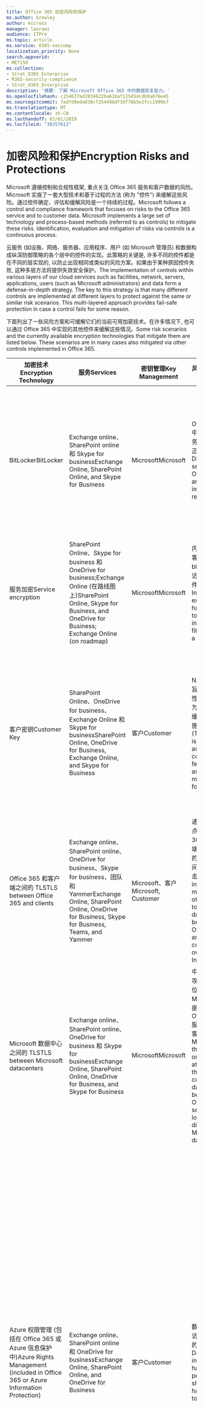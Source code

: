 ```yaml
---
title: Office 365 加密风险和保护
ms.author: krowley
author: kccross
manager: laurawi
audience: ITPro
ms.topic: article
ms.service: O365-seccomp
localization_priority: None
search.appverid:
- MET150
ms.collection:
- Strat_O365_Enterprise
- M365-security-compliance
- Strat_O365_Enterprise
description: '摘要: 了解 Microsoft Office 365 中的数据恢复能力。'
ms.openlocfilehash: c154637ad2834622ba61baf115454cdb9a076e45
ms.sourcegitcommit: 7adfd8eda038cf25449bdf3df78b5e2fcc1999e7
ms.translationtype: MT
ms.contentlocale: zh-CN
ms.lasthandoff: 03/01/2019
ms.locfileid: "30357613"
---
```

# <a name="encryption-risks-and-protections"></a><span data-ttu-id="b962a-103">加密风险和保护</span><span class="sxs-lookup"><span data-stu-id="b962a-103">Encryption Risks and Protections</span></span>

<span data-ttu-id="b962a-p101">Microsoft 遵循控制和合规性框架, 重点关注 Office 365 服务和客户数据的风险。Microsoft 实施了一套大型技术和基于过程的方法 (称为 "控件") 来缓解这些风险。通过控件确定、评估和缓解风险是一个持续的过程。</span><span class="sxs-lookup"><span data-stu-id="b962a-p101">Microsoft follows a control and compliance framework that focuses on risks to the Office 365 service and to customer data. Microsoft implements a large set of technology and process-based methods (referred to as controls) to mitigate these risks. Identification, evaluation and mitigation of risks via controls is a continuous process.</span></span> 

<span data-ttu-id="b962a-p102">云服务 (如设施、网络、服务器、应用程序、用户 (如 Microsoft 管理员) 和数据构成纵深防御策略的各个层中的控件的实现。此策略的关键是, 许多不同的控件都是在不同的层实现的, 以防止出现相同或类似的风险方案。如果由于某种原因控件失败, 这种多层方法将提供失效安全保护。</span><span class="sxs-lookup"><span data-stu-id="b962a-p102">The implementation of controls within various layers of our cloud services such as facilities, network, servers, applications, users (such as Microsoft administrators) and data form a defense-in-depth strategy. The key to this strategy is that many different controls are implemented at different layers to protect against the same or similar risk scenarios. This multi-layered approach provides fail-safe protection in case a control fails for some reason.</span></span>

<span data-ttu-id="b962a-p103">下面列出了一些风险方案和可缓解它们的当前可用加密技术。在许多情况下, 也可以通过 Office 365 中实现的其他控件来缓解这些情况。</span><span class="sxs-lookup"><span data-stu-id="b962a-p103">Some risk scenarios and the currently available encryption technologies that mitigate them are listed below. These scenarios are in many cases also mitigated via other controls implemented in Office 365.</span></span>

| <span data-ttu-id="b962a-112">加密技术</span><span class="sxs-lookup"><span data-stu-id="b962a-112">Encryption Technology</span></span> | <span data-ttu-id="b962a-113">服务</span><span class="sxs-lookup"><span data-stu-id="b962a-113">Services</span></span> | <span data-ttu-id="b962a-114">密钥管理</span><span class="sxs-lookup"><span data-stu-id="b962a-114">Key Management</span></span> | <span data-ttu-id="b962a-115">风险方案</span><span class="sxs-lookup"><span data-stu-id="b962a-115">Risk Scenario</span></span> | <span data-ttu-id="b962a-116">值</span><span class="sxs-lookup"><span data-stu-id="b962a-116">Value</span></span> |
|----------------------------------------------------------------------------------|--------------------------------------------------------------------------------------------------|---------------------|------------------------------------------------------------------------------------------------------------------------------------------|---------------------------------------------------------------------------------------------------------------------------------------------------------------------------------------------------------------------------------------------------------------------------------------------------------------------------------------------------------------------------------------------------------------------------------|
| <span data-ttu-id="b962a-117">BitLocker</span><span class="sxs-lookup"><span data-stu-id="b962a-117">BitLocker</span></span> | <span data-ttu-id="b962a-118">Exchange online、SharePoint online 和 Skype for business</span><span class="sxs-lookup"><span data-stu-id="b962a-118">Exchange Online, SharePoint Online, and Skype for Business</span></span> | <span data-ttu-id="b962a-119">Microsoft</span><span class="sxs-lookup"><span data-stu-id="b962a-119">Microsoft</span></span> | <span data-ttu-id="b962a-120">Office 365 中的磁盘或服务器被盗或未正确回收。</span><span class="sxs-lookup"><span data-stu-id="b962a-120">Disks or servers in Office 365 are stolen or improperly recycled.</span></span> | <span data-ttu-id="b962a-121">BitLocker 提供了一种防故障方法, 可防止因被盗或错误回收的硬件 (服务器/磁盘) 而导致数据丢失。</span><span class="sxs-lookup"><span data-stu-id="b962a-121">BitLocker provides a fail-safe approach to protect against loss of data due to stolen or improperly recycled hardware (server/disk).</span></span> |
| <span data-ttu-id="b962a-122">服务加密</span><span class="sxs-lookup"><span data-stu-id="b962a-122">Service encryption</span></span> | <span data-ttu-id="b962a-123">SharePoint Online、Skype for business 和 OneDrive for business;Exchange Online (在路线图上)</span><span class="sxs-lookup"><span data-stu-id="b962a-123">SharePoint Online, Skype for Business, and OneDrive for Business; Exchange Online (on roadmap)</span></span> | <span data-ttu-id="b962a-124">Microsoft</span><span class="sxs-lookup"><span data-stu-id="b962a-124">Microsoft</span></span> | <span data-ttu-id="b962a-125">内部或外部黑客尝试以 blob 的形式访问各个文件/数据。</span><span class="sxs-lookup"><span data-stu-id="b962a-125">Internal or external hacker tries to access individual files/data as a blob.</span></span> | <span data-ttu-id="b962a-p104">在不访问密钥的情况下, 无法解密加密的数据。帮助缓解黑客访问数据的风险。</span><span class="sxs-lookup"><span data-stu-id="b962a-p104">The encrypted data cannot be decrypted without access to keys. Helps to mitigate risk of a hacker accessing data.</span></span> |
| <span data-ttu-id="b962a-128">客户密钥</span><span class="sxs-lookup"><span data-stu-id="b962a-128">Customer Key</span></span> | <span data-ttu-id="b962a-129">SharePoint Online、OneDrive for business、Exchange Online 和 Skype for business</span><span class="sxs-lookup"><span data-stu-id="b962a-129">SharePoint Online, OneDrive for Business, Exchange Online, and Skype for Business</span></span> | <span data-ttu-id="b962a-130">客户</span><span class="sxs-lookup"><span data-stu-id="b962a-130">Customer</span></span> | <span data-ttu-id="b962a-131">N/A (此功能旨在实现合规性功能; 不作为任何风险的缓解措施。)</span><span class="sxs-lookup"><span data-stu-id="b962a-131">N/A (This feature is designed as a compliance feature; not as a mitigation for any risk.)</span></span> | <span data-ttu-id="b962a-132">帮助客户满足内部法规和合规性义务, 并能够退出 Office 365 服务并撤销 Microsoft 对数据的访问权限</span><span class="sxs-lookup"><span data-stu-id="b962a-132">Helps customers meet internal regulation and compliance obligations, and the ability to leave the Office 365 service and revoke Microsoft’s access to data</span></span> |
| <span data-ttu-id="b962a-133">Office 365 和客户端之间的 TLS</span><span class="sxs-lookup"><span data-stu-id="b962a-133">TLS between Office 365 and clients</span></span> | <span data-ttu-id="b962a-134">Exchange online、SharePoint online、OneDrive for business、Skype for business、团队和 Yammer</span><span class="sxs-lookup"><span data-stu-id="b962a-134">Exchange Online, SharePoint Online, OneDrive for Business, Skype for Business, Teams, and Yammer</span></span> | <span data-ttu-id="b962a-135">Microsoft、客户</span><span class="sxs-lookup"><span data-stu-id="b962a-135">Microsoft, Customer</span></span> | <span data-ttu-id="b962a-136">通过 Internet 点击 Office 365 和客户端计算机之间的数据流的中间人或其他攻击。</span><span class="sxs-lookup"><span data-stu-id="b962a-136">Man-in-the-middle or other attack to tap the data flow between Office 365 and client computers over Internet.</span></span> | <span data-ttu-id="b962a-137">此实现为 Microsoft 和客户提供了价值, 并确保了在 Office 365 和客户端之间流动时的数据完整性。</span><span class="sxs-lookup"><span data-stu-id="b962a-137">This implementation provides value to both Microsoft and customers and assures data integrity as it flows between Office 365 and the client.</span></span> |
| <span data-ttu-id="b962a-138">Microsoft 数据中心之间的 TLS</span><span class="sxs-lookup"><span data-stu-id="b962a-138">TLS between Microsoft datacenters</span></span> | <span data-ttu-id="b962a-139">Exchange online、SharePoint online、OneDrive for business 和 Skype for business</span><span class="sxs-lookup"><span data-stu-id="b962a-139">Exchange Online, SharePoint Online, OneDrive for Business, and Skype for Business</span></span> | <span data-ttu-id="b962a-140">Microsoft</span><span class="sxs-lookup"><span data-stu-id="b962a-140">Microsoft</span></span> | <span data-ttu-id="b962a-141">中间人或其他攻击, 可点击位于不同 Microsoft 数据中心的 Office 365 服务器之间的客户数据流。</span><span class="sxs-lookup"><span data-stu-id="b962a-141">Man-in-the-middle or other attack to tap the customer data flow between Office 365 servers located in different Microsoft datacenters.</span></span> | <span data-ttu-id="b962a-142">此实现是保护数据免受 Microsoft 数据中心之间的攻击的另一种方法。</span><span class="sxs-lookup"><span data-stu-id="b962a-142">This implementation is another method to protect data against attacks between Microsoft datacenters.</span></span> |
| <span data-ttu-id="b962a-143">Azure 权限管理 (包括在 Office 365 或 Azure 信息保护中)</span><span class="sxs-lookup"><span data-stu-id="b962a-143">Azure Rights Management (included in Office 365 or Azure Information Protection)</span></span> | <span data-ttu-id="b962a-144">Exchange online、SharePoint online 和 OneDrive for business</span><span class="sxs-lookup"><span data-stu-id="b962a-144">Exchange Online, SharePoint Online, and OneDrive for Business</span></span> | <span data-ttu-id="b962a-145">客户</span><span class="sxs-lookup"><span data-stu-id="b962a-145">Customer</span></span> | <span data-ttu-id="b962a-146">数据落入不应访问数据的人的手中。</span><span class="sxs-lookup"><span data-stu-id="b962a-146">Data falls into the hands of a person who should not have access to the data.</span></span> | <span data-ttu-id="b962a-p105">azure 信息保护使用 azure RMS, 它通过使用加密、标识和授权策略为客户提供价值, 以帮助保护跨多个设备的文件和电子邮件。Azure RMS 向客户提供了价值, 在这些电子邮件中, 从符合特定条件的所有电子邮件 (即, 所有电子邮件发送到某个地址) 都可以自动加密, 然后再将其发送到另一个收件人。</span><span class="sxs-lookup"><span data-stu-id="b962a-p105">Azure Information Protection uses Azure RMS which provides value to customers by using encryption, identity, and authorization policies to help secure files and email across multiple devices. Azure RMS provides value to customers where all emails originating from Office 365 that match certain criteria (i.e., all emails to a certain address) can be automatically encrypted before they get sent to another recipient.</span></span> |
| <span data-ttu-id="b962a-149">S/MIME</span><span class="sxs-lookup"><span data-stu-id="b962a-149">S/MIME</span></span> | <span data-ttu-id="b962a-150">Exchange Online</span><span class="sxs-lookup"><span data-stu-id="b962a-150">Exchange Online</span></span> | <span data-ttu-id="b962a-151">客户</span><span class="sxs-lookup"><span data-stu-id="b962a-151">Customer</span></span> | <span data-ttu-id="b962a-152">电子邮件落入不是预期收件人的人的手中。</span><span class="sxs-lookup"><span data-stu-id="b962a-152">Email falls into the hands of a person who is not the intended recipient.</span></span> | <span data-ttu-id="b962a-153">s/mime 通过确保使用 S/mime 加密的电子邮件只能由电子邮件的直接收件人解密来为客户提供价值。</span><span class="sxs-lookup"><span data-stu-id="b962a-153">S/MIME provides value to customers by assuring that email encrypted with S/MIME can only be decrypted by the direct recipient of the email.</span></span> |
| <span data-ttu-id="b962a-154">Office 365 邮件加密</span><span class="sxs-lookup"><span data-stu-id="b962a-154">Office 365 Message Encryption</span></span> | <span data-ttu-id="b962a-155">Exchange online、SharePoint online</span><span class="sxs-lookup"><span data-stu-id="b962a-155">Exchange Online, SharePoint Online</span></span> | <span data-ttu-id="b962a-156">客户</span><span class="sxs-lookup"><span data-stu-id="b962a-156">Customer</span></span> | <span data-ttu-id="b962a-157">电子邮件 (包括受保护的附件) 是在不是电子邮件的预期收件人的情况下, 在 Office 365 内部或外部的人。</span><span class="sxs-lookup"><span data-stu-id="b962a-157">Email, including protected attachments, falls in hands of a person either within or outside Office 365 who is not the intended recipient of the email.</span></span> | <span data-ttu-id="b962a-158">OME 为客户提供了价值, 在这些电子邮件从符合特定条件的所有电子邮件 (即, 所有电子邮件发送到某个地址) 之前, 将自动对其进行加密, 然后再将其发送到其他内部或外部收件人。</span><span class="sxs-lookup"><span data-stu-id="b962a-158">OME provides value to customers where all emails originating from Office 365 that match certain criteria (i.e., all emails to a certain address) are automatically encrypted before they get sent to another internal or an external recipient.</span></span> |
| <span data-ttu-id="b962a-159">具有合作伙伴组织的 SMTP TLS</span><span class="sxs-lookup"><span data-stu-id="b962a-159">SMTP TLS with partner organization</span></span> | <span data-ttu-id="b962a-160">Exchange Online</span><span class="sxs-lookup"><span data-stu-id="b962a-160">Exchange Online</span></span> | <span data-ttu-id="b962a-161">客户</span><span class="sxs-lookup"><span data-stu-id="b962a-161">Customer</span></span> | <span data-ttu-id="b962a-162">在从 Office 365 租户传输到另一个合作伙伴组织时, 会通过中间人或其他攻击截获电子邮件。</span><span class="sxs-lookup"><span data-stu-id="b962a-162">Email is intercepted via a man-in-the-middle or other attack while in transit from an Office 365 tenant to another partner organization.</span></span> | <span data-ttu-id="b962a-163">此方案为客户提供了价值, 以便他们可以在其 Office 365 租户及其合作伙伴的电子邮件组织中的加密 SMTP 通道中发送/接收所有电子邮件。</span><span class="sxs-lookup"><span data-stu-id="b962a-163">This scenario provides value to the customer such that they can send/receive all emails between their Office 365 tenant and their partner’s email organization inside an encrypted SMTP channel.</span></span> |

## <a name="encryption-technologies-available-in-office-365-multi-tenant-environments"></a><span data-ttu-id="b962a-164">Office 365 多租户环境中提供的加密技术</span><span class="sxs-lookup"><span data-stu-id="b962a-164">Encryption technologies available in Office 365 multi-tenant environments</span></span>

| <span data-ttu-id="b962a-165">加密技术</span><span class="sxs-lookup"><span data-stu-id="b962a-165">Encryption Technology</span></span> | <span data-ttu-id="b962a-166">实现者</span><span class="sxs-lookup"><span data-stu-id="b962a-166">Implemented by</span></span> | <span data-ttu-id="b962a-167">密钥交换算法和强度</span><span class="sxs-lookup"><span data-stu-id="b962a-167">Key Exchange Algorithm and Strength</span></span> | <span data-ttu-id="b962a-168">密钥管理 \*</span><span class="sxs-lookup"><span data-stu-id="b962a-168">Key Management\*</span></span> | <span data-ttu-id="b962a-169">验证 FIPS 140-2</span><span class="sxs-lookup"><span data-stu-id="b962a-169">FIPS 140-2 Validated</span></span> |
|----------------------------------------------------------------------------------|-------------------------|------------------------------------------------------------------------------------------------------------------------------------------------------------------------------------|--------------------------------------------------------------------------------------------------------------------------------------------------------------------------------------------------------------------------------------------------------------------------------------------------------------------------------------------------------------------------------------------------------------------------------------------------------------------------------------------------------------------------------------------------------------------------------------------------------------------------------------------------------------------------------------------------------------------------------------------------------------------------------------------------------------------------------------------------------------------------------------------------------------|-----------------------------------------------------------------------|
| <span data-ttu-id="b962a-170">BitLocker</span><span class="sxs-lookup"><span data-stu-id="b962a-170">BitLocker</span></span> | <span data-ttu-id="b962a-171">Exchange Online</span><span class="sxs-lookup"><span data-stu-id="b962a-171">Exchange Online</span></span> | <span data-ttu-id="b962a-172">AES 128-位 +</span><span class="sxs-lookup"><span data-stu-id="b962a-172">AES 128-bit+</span></span> | <span data-ttu-id="b962a-p106">AES 外部密钥存储在 Exchange 服务器的秘密安全和注册表中。机密安全是一种受保护的存储库, 需要高级别提升和访问权限。只能通过使用名为 "密码箱" 的内部工具来请求和批准访问。AES 外部密钥也存储在服务器的受信任的平台模块中。48位数字密码存储在 Active Directory 中并受密码箱保护。</span><span class="sxs-lookup"><span data-stu-id="b962a-p106">AES external key is stored in a Secret Safe and in the registry of the Exchange server. The Secret Safe is a secured repository that requires high-level elevation and approvals to access. Access can be requested and approved only by using an internal tool called Lockbox. The AES external key is also stored in the Trusted Platform Module in the server. A 48-digit numerical password is stored in Active Directory and protected by Lockbox.</span></span> | <span data-ttu-id="b962a-178">是, 适用于使用 AES 256-bit \* \* 的服务器</span><span class="sxs-lookup"><span data-stu-id="b962a-178">Yes, for servers that use AES 256-bit\*\*</span></span> |
|  | <span data-ttu-id="b962a-179">SharePoint Online</span><span class="sxs-lookup"><span data-stu-id="b962a-179">SharePoint Online</span></span> | <span data-ttu-id="b962a-180">AES 256 位</span><span class="sxs-lookup"><span data-stu-id="b962a-180">AES 256-bit</span></span> | <span data-ttu-id="b962a-p107">AES 外部密钥存储在秘密安全中。机密安全是一种受保护的存储库, 需要高级别提升和访问权限。只能通过使用名为 "密码箱" 的内部工具来请求和批准访问。AES 外部密钥也存储在服务器的受信任的平台模块中。48位数字密码存储在 Active Directory 中并受密码箱保护。</span><span class="sxs-lookup"><span data-stu-id="b962a-p107">AES external key is stored in a Secret Safe. The Secret Safe is a secured repository that requires high-level elevation and approvals to access. Access can be requested and approved only by using an internal tool called Lockbox. The AES external key is also stored in the Trusted Platform Module in the server. A 48-digit numerical password is stored in Active Directory and protected by Lockbox.</span></span> | <span data-ttu-id="b962a-186">可访问</span><span class="sxs-lookup"><span data-stu-id="b962a-186">Yes</span></span> |
|  | <span data-ttu-id="b962a-187">Skype for Business</span><span class="sxs-lookup"><span data-stu-id="b962a-187">Skype for Business</span></span> | <span data-ttu-id="b962a-188">AES 256 位</span><span class="sxs-lookup"><span data-stu-id="b962a-188">AES 256-bit</span></span> | <span data-ttu-id="b962a-p108">AES 外部密钥存储在秘密安全中。机密安全是一种受保护的存储库, 需要高级别提升和访问权限。只能通过使用名为 "密码箱" 的内部工具来请求和批准访问。AES 外部密钥也存储在服务器的受信任的平台模块中。48位数字密码存储在 Active Directory 中并受密码箱保护。</span><span class="sxs-lookup"><span data-stu-id="b962a-p108">AES external key is stored in a Secret Safe. The Secret Safe is a secured repository that requires high-level elevation and approvals to access. Access can be requested and approved only by using an internal tool called Lockbox. The AES external key is also stored in the Trusted Platform Module in the server. A 48-digit numerical password is stored in Active Directory and protected by Lockbox.</span></span> | <span data-ttu-id="b962a-194">可访问</span><span class="sxs-lookup"><span data-stu-id="b962a-194">Yes</span></span> |
| <span data-ttu-id="b962a-195">服务加密</span><span class="sxs-lookup"><span data-stu-id="b962a-195">Service Encryption</span></span> | <span data-ttu-id="b962a-196">SharePoint Online</span><span class="sxs-lookup"><span data-stu-id="b962a-196">SharePoint Online</span></span> | <span data-ttu-id="b962a-197">AES 256 位</span><span class="sxs-lookup"><span data-stu-id="b962a-197">AES 256-bit</span></span> | <span data-ttu-id="b962a-p109">用于加密 blob 的密钥存储在 SharePoint Online 内容数据库中。SharePoint Online 内容数据库受数据库访问控制和静态加密的保护。使用 Azure SQL Database 中的 TDE 执行加密。这些机密是 SharePoint Online 的服务级别, 而不是租户级别。这些机密 (有时称为主密钥) 存储在单独的安全存储库中, 称为 "密钥存储区"。TDE 为活动数据库和数据库备份和事务日志提供了 rest 的安全性。当客户提供可选密钥时, 客户密钥存储在 Azure key Vault 中, 服务使用密钥来加密租户密钥, 该密钥用于加密网站密钥, 然后使用它来加密文件级密钥。实质上, 当客户提供密钥时, 会引入新的密钥层次结构。</span><span class="sxs-lookup"><span data-stu-id="b962a-p109">The keys used to encrypt the blobs are stored in the SharePoint Online Content Database. The SharePoint Online Content Databases is protected by database access controls and encryption at rest. Encryption is performed using TDE in Azure SQL Database. These secrets are at the service level for SharePoint Online, not at the tenant level. These secrets (sometimes referred to as the master keys) are stored in a separate secure repository called the Key Store. TDE provides security at rest for both the active database and the database backups and transaction logs. When customers provide the optional key, the customer key is stored in Azure Key Vault, and the service uses the key to encrypt a tenant key, which is used to encrypt a site key, which is then used to encrypt the file level keys. Essentially, a new key hierarchy is introduced when the customer provides a key.</span></span> | <span data-ttu-id="b962a-206">可访问</span><span class="sxs-lookup"><span data-stu-id="b962a-206">Yes</span></span> |
|  | <span data-ttu-id="b962a-207">Skype for Business</span><span class="sxs-lookup"><span data-stu-id="b962a-207">Skype for Business</span></span> | <span data-ttu-id="b962a-208">AES 256 位</span><span class="sxs-lookup"><span data-stu-id="b962a-208">AES 256-bit</span></span> | <span data-ttu-id="b962a-p110">使用不同的随机生成的256位密钥对每个数据片段进行加密。加密密钥存储在相应的元数据 XML 文件中, 该文件也是由每会议主密钥加密的。每次会议中也随机生成一次主密钥。</span><span class="sxs-lookup"><span data-stu-id="b962a-p110">Each piece of data is encrypted using a different randomly generated 256-bit key. The encryption key is stored in a corresponding metadata XML file which is also encrypted by a per-conference master key. The master key is also randomly generated once per conference.</span></span> | <span data-ttu-id="b962a-212">是</span><span class="sxs-lookup"><span data-stu-id="b962a-212">Yes</span></span> |
|  | <span data-ttu-id="b962a-213">Exchange Online</span><span class="sxs-lookup"><span data-stu-id="b962a-213">Exchange Online</span></span> | <span data-ttu-id="b962a-214">AES 256 位</span><span class="sxs-lookup"><span data-stu-id="b962a-214">AES 256-bit</span></span> | <span data-ttu-id="b962a-215">每个邮箱都使用使用 Microsoft (在路线图) 控制的加密密钥的数据加密策略或客户 (使用客户密钥时) 进行加密。</span><span class="sxs-lookup"><span data-stu-id="b962a-215">Each mailbox is encrypted using a data encryption policy that uses encryption keys controlled by Microsoft (on roadmap) or by the customer (when Customer Key is used).</span></span> | <span data-ttu-id="b962a-216">可访问</span><span class="sxs-lookup"><span data-stu-id="b962a-216">Yes</span></span> |
| <span data-ttu-id="b962a-217">Office 365 与客户端/合作伙伴之间的 TLS</span><span class="sxs-lookup"><span data-stu-id="b962a-217">TLS between Office 365 and clients/partners</span></span> | <span data-ttu-id="b962a-218">Exchange Online</span><span class="sxs-lookup"><span data-stu-id="b962a-218">Exchange Online</span></span> | [<span data-ttu-id="b962a-219">支持多个密码套件的机会 TLS</span><span class="sxs-lookup"><span data-stu-id="b962a-219">Opportunistic TLS supporting multiple cipher suites</span></span>](https://technet.microsoft.com/en-us/library/mt163898.aspx) | <span data-ttu-id="b962a-220">Exchange Online (outlook.office.com) 的 TLS 证书是由巴尔的摩 CyberTrust Root 颁发的2048位 SHA256RSA 证书。</span><span class="sxs-lookup"><span data-stu-id="b962a-220">The TLS certificate for Exchange Online (outlook.office.com) is a 2048-bit SHA256RSA certificate issued by Baltimore CyberTrust Root.</span></span> <br> <br> <span data-ttu-id="b962a-221">Exchange Online 的 TLS 根证书是由巴尔的摩 CyberTrust root 颁发的2048位 SHA1RSA 证书。</span><span class="sxs-lookup"><span data-stu-id="b962a-221">The TLS root certificate for Exchange Online is a 2048-bit SHA1RSA certificate issued by Baltimore CyberTrust Root.</span></span> | <span data-ttu-id="b962a-222">是, 当使用带256位密码强度的 TLS 1.2 时</span><span class="sxs-lookup"><span data-stu-id="b962a-222">Yes, when TLS 1.2 with 256-bit cipher strength is used</span></span> |
|  | <span data-ttu-id="b962a-223">SharePoint Online</span><span class="sxs-lookup"><span data-stu-id="b962a-223">SharePoint Online</span></span> | <span data-ttu-id="b962a-224">使用 AES 256 的 TLS 1。2</span><span class="sxs-lookup"><span data-stu-id="b962a-224">TLS 1.2 with AES 256</span></span> <br> <br> [<span data-ttu-id="b962a-225">OneDrive for Business 和 SharePoint Online 中的数据加密</span><span class="sxs-lookup"><span data-stu-id="b962a-225">Data Encryption in OneDrive for Business and SharePoint Online</span></span>](https://technet.microsoft.com/en-us/library/dn905447.aspx) | <span data-ttu-id="b962a-226">SharePoint Online (\* sharepoint.com) 的 TLS 证书是由巴尔的摩 CyberTrust 根颁发的2048位 SHA256RSA 证书。</span><span class="sxs-lookup"><span data-stu-id="b962a-226">The TLS certificate for SharePoint Online (\*.sharepoint.com) is a 2048-bit SHA256RSA certificate issued by Baltimore CyberTrust Root.</span></span> <br> <br> <span data-ttu-id="b962a-227">SharePoint Online 的 TLS 根证书是由巴尔的摩 CyberTrust root 颁发的2048位 SHA1RSA 证书。</span><span class="sxs-lookup"><span data-stu-id="b962a-227">The TLS root certificate for SharePoint Online is a 2048-bit SHA1RSA certificate issued by Baltimore CyberTrust Root.</span></span> | <span data-ttu-id="b962a-228">可访问</span><span class="sxs-lookup"><span data-stu-id="b962a-228">Yes</span></span> |
|  | <span data-ttu-id="b962a-229">Skype for Business</span><span class="sxs-lookup"><span data-stu-id="b962a-229">Skype for Business</span></span> | [<span data-ttu-id="b962a-230">适用于 SIP 通信和 PSOM 数据共享会话的 TLS</span><span class="sxs-lookup"><span data-stu-id="b962a-230">TLS for SIP communications and PSOM data sharing sessions</span></span>](https://support.office.com/article/Set-up-your-network-for-Skype-for-Business-Online-d21f89b0-3afc-432e-b735-036b2432fdbf) | <span data-ttu-id="b962a-231">适用于 Skype for business 的 TLS 证书 (\* lync.com) 是由巴尔的摩 CyberTrust Root 颁发的2048位 SHA256RSA 证书。</span><span class="sxs-lookup"><span data-stu-id="b962a-231">The TLS certificate for Skype for Business (\*.lync.com) is a 2048-bit SHA256RSA certificate issued by Baltimore CyberTrust Root.</span></span> <br> <br> <span data-ttu-id="b962a-232">Skype for business 的 TLS 根证书是由巴尔的摩 CyberTrust root 颁发的2048位 SHA256RSA 证书。</span><span class="sxs-lookup"><span data-stu-id="b962a-232">The TLS root certificate for Skype for Business is a 2048-bit SHA256RSA certificate issued by Baltimore CyberTrust Root.</span></span> | <span data-ttu-id="b962a-233">是</span><span class="sxs-lookup"><span data-stu-id="b962a-233">Yes</span></span> |
|  | <span data-ttu-id="b962a-234">Microsoft Teams</span><span class="sxs-lookup"><span data-stu-id="b962a-234">Microsoft Teams</span></span> | <span data-ttu-id="b962a-235">使用 AES 256 的 TLS 1。2</span><span class="sxs-lookup"><span data-stu-id="b962a-235">TLS 1.2 with AES 256</span></span> <br> <br> [<span data-ttu-id="b962a-236">有关 Microsoft 团队的常见问题-管理员帮助</span><span class="sxs-lookup"><span data-stu-id="b962a-236">Frequently asked questions about Microsoft Teams – Admin Help</span></span>](https://docs.microsoft.com/MicrosoftTeams/teams-overview) | <span data-ttu-id="b962a-237">Microsoft 团队的 TLS 证书 (teams.microsoft.com、edge.skype.com) 是由巴尔的摩 CyberTrust Root 颁发的2048位 SHA256RSA 证书。</span><span class="sxs-lookup"><span data-stu-id="b962a-237">The TLS certificate for Microsoft Teams (teams.microsoft.com, edge.skype.com) is a 2048-bit SHA256RSA certificate issued by Baltimore CyberTrust Root.</span></span> <br> <br> <span data-ttu-id="b962a-238">Microsoft 团队的 TLS 根证书是由巴尔的摩 CyberTrust root 颁发的2048位 SHA256RSA 证书。</span><span class="sxs-lookup"><span data-stu-id="b962a-238">The TLS root certificate for Microsoft Teams is a 2048-bit SHA256RSA certificate issued by Baltimore CyberTrust Root.</span></span> | <span data-ttu-id="b962a-239">可访问</span><span class="sxs-lookup"><span data-stu-id="b962a-239">Yes</span></span> |
| <span data-ttu-id="b962a-240">Microsoft 数据中心之间的 TLS</span><span class="sxs-lookup"><span data-stu-id="b962a-240">TLS between Microsoft datacenters</span></span> | <span data-ttu-id="b962a-241">所有 Office 365 服务</span><span class="sxs-lookup"><span data-stu-id="b962a-241">All Office 365 services</span></span> | <span data-ttu-id="b962a-242">使用 AES 256 的 TLS 1。2</span><span class="sxs-lookup"><span data-stu-id="b962a-242">TLS 1.2 with AES 256</span></span> <br> <br> <span data-ttu-id="b962a-243">安全实时传输协议 (SRTP)</span><span class="sxs-lookup"><span data-stu-id="b962a-243">Secure Real-time Transport Protocol (SRTP)</span></span> | <span data-ttu-id="b962a-244">microsoft 使用内部托管和部署的证书颁发机构来实现 Microsoft 数据中心之间的服务器到服务器的通信。</span><span class="sxs-lookup"><span data-stu-id="b962a-244">Microsoft uses an internally managed and deployed certification authority for server-to-server communications between Microsoft datacenters.</span></span> | <span data-ttu-id="b962a-245">可访问</span><span class="sxs-lookup"><span data-stu-id="b962a-245">Yes</span></span> |
| <span data-ttu-id="b962a-246">Azure 权限管理 (包括在 Office 365 或 Azure 信息保护中)</span><span class="sxs-lookup"><span data-stu-id="b962a-246">Azure Rights Management (included in Office 365 or Azure Information Protection)</span></span> | <span data-ttu-id="b962a-247">Exchange Online</span><span class="sxs-lookup"><span data-stu-id="b962a-247">Exchange Online</span></span> | <span data-ttu-id="b962a-p111">支持[加密模式 2](https://docs.microsoft.com/previous-versions/windows/it-pro/windows-server-2008-R2-and-2008/hh867439(v=ws.10)), 这是一个更新和增强的 RMS 加密实现。它支持签名和加密的 RSA 2048, 以及针对签名中的 SHA-256。</span><span class="sxs-lookup"><span data-stu-id="b962a-p111">Supports [Cryptographic Mode 2](https://docs.microsoft.com/previous-versions/windows/it-pro/windows-server-2008-R2-and-2008/hh867439(v=ws.10)), an updated and enhanced RMS cryptographic implementation. It supports RSA 2048 for signature and encryption, and SHA-256 for hash in the signature.</span></span> | <span data-ttu-id="b962a-250">[由 Microsoft 进行管理](https://docs.microsoft.com/azure/information-protection/plan-implement-tenant-key)。</span><span class="sxs-lookup"><span data-stu-id="b962a-250">[Managed by Microsoft](https://docs.microsoft.com/azure/information-protection/plan-implement-tenant-key).</span></span> | <span data-ttu-id="b962a-251">是</span><span class="sxs-lookup"><span data-stu-id="b962a-251">Yes</span></span> |
|  | <span data-ttu-id="b962a-252">SharePoint Online</span><span class="sxs-lookup"><span data-stu-id="b962a-252">SharePoint Online</span></span> | <span data-ttu-id="b962a-p112">支持[加密模式 2](https://docs.microsoft.com/previous-versions/windows/it-pro/windows-server-2008-R2-and-2008/hh867439(v=ws.10)), 这是一个更新和增强的 RMS 加密实现。它支持签名和加密的 RSA 2048, 以及用于签名的 SHA-256。</span><span class="sxs-lookup"><span data-stu-id="b962a-p112">Supports [Cryptographic Mode 2](https://docs.microsoft.com/previous-versions/windows/it-pro/windows-server-2008-R2-and-2008/hh867439(v=ws.10)), an updated and enhanced RMS cryptographic implementation. It supports RSA 2048 for signature and encryption, and SHA-256 for signature.</span></span> | <span data-ttu-id="b962a-255">[由 Microsoft 进行管理](https://docs.microsoft.com/azure/information-protection/plan-implement-tenant-key), 这是默认设置;和</span><span class="sxs-lookup"><span data-stu-id="b962a-255">[Managed by Microsoft](https://docs.microsoft.com/azure/information-protection/plan-implement-tenant-key), which is the default setting; or</span></span> <br> <br> <span data-ttu-id="b962a-p113">客户管理的是 Microsoft 托管密钥的替代方法。具有 IT 托管的 Azure 订阅的组织可以使用 BYOK 并记录其使用情况, 而无需额外付费。有关详细信息, 请参阅[实现提供自己的密钥](https://docs.microsoft.com/azure/information-protection/plan-implement-tenant-key)。在此配置中, 将使用 Thales hsm 来保护你的密钥。有关详细信息, 请参阅[Thales hsm 和 Azure RMS](http://www.thales-esecurity.com/msrms/cloud)。</span><span class="sxs-lookup"><span data-stu-id="b962a-p113">Customer-managed, which is an alternative to Microsoft-managed keys. Organization that have an IT-managed Azure subscription can use BYOK and log its usage at no extra charge. For more information, see [Implementing bring your own key](https://docs.microsoft.com/azure/information-protection/plan-implement-tenant-key). In this configuration, Thales HSMs are used to protect your keys. For more information, see [Thales HSMs and Azure RMS](http://www.thales-esecurity.com/msrms/cloud).</span></span> | <span data-ttu-id="b962a-261">可访问</span><span class="sxs-lookup"><span data-stu-id="b962a-261">Yes</span></span> |
| <span data-ttu-id="b962a-262">S/MIME</span><span class="sxs-lookup"><span data-stu-id="b962a-262">S/MIME</span></span> | <span data-ttu-id="b962a-263">Exchange Online</span><span class="sxs-lookup"><span data-stu-id="b962a-263">Exchange Online</span></span> | <span data-ttu-id="b962a-264">加密邮件语法标准 1.5 (PKCS #7)</span><span class="sxs-lookup"><span data-stu-id="b962a-264">Cryptographic Message Syntax Standard 1.5 (PKCS #7)</span></span> | <span data-ttu-id="b962a-p114">取决于已部署的客户管理的公钥基础结构。客户执行密钥管理, Microsoft 永远无法访问用于签名和解密的私钥。</span><span class="sxs-lookup"><span data-stu-id="b962a-p114">Depends on the customer-managed public key infrastructure deployed. Key management is performed by the customer, and Microsoft never has access to the private keys used for signing and decryption.</span></span> | <span data-ttu-id="b962a-267">是, 当配置为使用3des 或 AES256 加密传出邮件时</span><span class="sxs-lookup"><span data-stu-id="b962a-267">Yes, when configured to encrypt outgoing messages with 3DES or AES256</span></span> |
| <span data-ttu-id="b962a-268">Office 365 邮件加密</span><span class="sxs-lookup"><span data-stu-id="b962a-268">Office 365 Message Encryption</span></span> | <span data-ttu-id="b962a-269">Exchange Online</span><span class="sxs-lookup"><span data-stu-id="b962a-269">Exchange Online</span></span> | <span data-ttu-id="b962a-270">与 Azure RMS 相同 ([加密模式 2](https://technet.microsoft.com/en-us/library/dn569290.aspx) -用于签名和加密的 RSA 2048, 对于签名, 则为 SHA-256)</span><span class="sxs-lookup"><span data-stu-id="b962a-270">Same as Azure RMS ([Cryptographic Mode 2](https://technet.microsoft.com/en-us/library/dn569290.aspx) - RSA 2048 for signature and encryption, and SHA-256 for signature)</span></span> | <span data-ttu-id="b962a-p115">使用 Azure 信息保护作为其加密基础结构。使用的加密方法取决于您获取用于加密和解密邮件的 RMS 密钥的位置。</span><span class="sxs-lookup"><span data-stu-id="b962a-p115">Uses Azure Information Protection as its encryption infrastructure. The encryption method used depends on where you obtain the RMS keys used to encrypt and decrypt messages.</span></span> | <span data-ttu-id="b962a-273">可访问</span><span class="sxs-lookup"><span data-stu-id="b962a-273">Yes</span></span> |
| <span data-ttu-id="b962a-274">具有合作伙伴组织的 SMTP TLS</span><span class="sxs-lookup"><span data-stu-id="b962a-274">SMTP TLS with partner organization</span></span> | <span data-ttu-id="b962a-275">Exchange Online</span><span class="sxs-lookup"><span data-stu-id="b962a-275">Exchange Online</span></span> | <span data-ttu-id="b962a-276">使用 AES 256 的 TLS 1。2</span><span class="sxs-lookup"><span data-stu-id="b962a-276">TLS 1.2 with AES 256</span></span> | <span data-ttu-id="b962a-277">Exchange Online (outlook.office.com) 的 TLS 证书是由巴尔的摩 CyberTrust Root 颁发的2048位 SHA256RSA 证书。</span><span class="sxs-lookup"><span data-stu-id="b962a-277">The TLS certificate for Exchange Online (outlook.office.com) is a 2048-bit SHA256RSA certificate issued by Baltimore CyberTrust Root.</span></span> <br> <br> <span data-ttu-id="b962a-278">Exchange Online 的 TLS 根证书是由巴尔的摩 CyberTrust root 颁发的2048位 SHA1RSA 证书。</span><span class="sxs-lookup"><span data-stu-id="b962a-278">The TLS root certificate for Exchange Online is a 2048-bit SHA1RSA certificate issued by Baltimore CyberTrust Root.</span></span> | <span data-ttu-id="b962a-279">是, 当使用带256位密码强度的 TLS 1.2 时</span><span class="sxs-lookup"><span data-stu-id="b962a-279">Yes, when TLS 1.2 with 256-bit cipher strength is used</span></span> |

<span data-ttu-id="b962a-280">\**此表中引用的 TLS 证书适用于美国数据中心;非美国数据中心也使用2048位 SHA256RSA 证书。*</span><span class="sxs-lookup"><span data-stu-id="b962a-280">\**TLS certificates referenced in this table are for US datacenters; non-US datacenters also use 2048-bit SHA256RSA certificates.*</span></span>

<span data-ttu-id="b962a-281">\*\**Exchange Online 多租户环境中的大多数服务器都是通过 AES 256 位加密为 BitLocker 进行部署。使用 AES 128 位的服务器将逐步推出。*</span><span class="sxs-lookup"><span data-stu-id="b962a-281">\*\**Most servers in the Exchange Online multi-tenant environment have been deployed with AES 256-bit encryption for BitLocker. Servers using AES 128-bit are being phased out.*</span></span>

## <a name="encryption-technologies-available-in-government-cloud-community-environments"></a><span data-ttu-id="b962a-282">政府云社区环境中提供的加密技术</span><span class="sxs-lookup"><span data-stu-id="b962a-282">Encryption technologies available in Government cloud community environments</span></span>

| <span data-ttu-id="b962a-283">加密技术</span><span class="sxs-lookup"><span data-stu-id="b962a-283">Encryption Technology</span></span> | <span data-ttu-id="b962a-284">实现者</span><span class="sxs-lookup"><span data-stu-id="b962a-284">Implemented by</span></span> | <span data-ttu-id="b962a-285">密钥交换算法和强度</span><span class="sxs-lookup"><span data-stu-id="b962a-285">Key Exchange Algorithm and Strength</span></span> | <span data-ttu-id="b962a-286">密钥管理 \*</span><span class="sxs-lookup"><span data-stu-id="b962a-286">Key Management\*</span></span> | <span data-ttu-id="b962a-287">验证 FIPS 140-2</span><span class="sxs-lookup"><span data-stu-id="b962a-287">FIPS 140-2 Validated</span></span> |
|---------------------------------------------|--------------------------------------------------------|------------------------------------------------------------------------------------------------------------------------------------------------------------------------------------|--------------------------------------------------------------------------------------------------------------------------------------------------------------------------------------------------------------------------------------------------------------------------------------------------------------------------------------------------------------------------------------------------------------------------------------------------------------------------------------------------------------------------------------------------------------------------------------------------------------------------------------------------------------------------------------------------------------------------------------------------------------------------------------------------------------------------------------------------------------------------------------------------------------|-------------------------------------------------------------------------|
| <span data-ttu-id="b962a-288">BitLocker</span><span class="sxs-lookup"><span data-stu-id="b962a-288">BitLocker</span></span> | <span data-ttu-id="b962a-289">Exchange Online</span><span class="sxs-lookup"><span data-stu-id="b962a-289">Exchange Online</span></span> | <span data-ttu-id="b962a-290">AES 256 位</span><span class="sxs-lookup"><span data-stu-id="b962a-290">AES 256-bit</span></span> | <span data-ttu-id="b962a-p116">AES 外部密钥存储在 Exchange 服务器的秘密安全和注册表中。机密安全是一种受保护的存储库, 需要高级别提升和访问权限。只能通过使用名为 "密码箱" 的内部工具来请求和批准访问。AES 外部密钥也存储在服务器的受信任的平台模块中。48位数字密码存储在 Active Directory 中并受密码箱保护。</span><span class="sxs-lookup"><span data-stu-id="b962a-p116">AES external key is stored in a Secret Safe and in the registry of the Exchange server. The Secret Safe is a secured repository that requires high-level elevation and approvals to access. Access can be requested and approved only by using an internal tool called Lockbox. The AES external key is also stored in the Trusted Platform Module in the server. A 48-digit numerical password is stored in Active Directory and protected by Lockbox.</span></span> | <span data-ttu-id="b962a-296">是</span><span class="sxs-lookup"><span data-stu-id="b962a-296">Yes</span></span> |
|  | <span data-ttu-id="b962a-297">SharePoint Online</span><span class="sxs-lookup"><span data-stu-id="b962a-297">SharePoint Online</span></span> | <span data-ttu-id="b962a-298">AES 256 位</span><span class="sxs-lookup"><span data-stu-id="b962a-298">AES 256-bit</span></span> | <span data-ttu-id="b962a-p117">AES 外部密钥存储在秘密安全中。机密安全是一种受保护的存储库, 需要高级别提升和访问权限。只能通过使用名为 "密码箱" 的内部工具来请求和批准访问。AES 外部密钥也存储在服务器的受信任的平台模块中。48位数字密码存储在 Active Directory 中并受密码箱保护。</span><span class="sxs-lookup"><span data-stu-id="b962a-p117">AES external key is stored in a Secret Safe. The Secret Safe is a secured repository that requires high-level elevation and approvals to access. Access can be requested and approved only by using an internal tool called Lockbox. The AES external key is also stored in the Trusted Platform Module in the server. A 48-digit numerical password is stored in Active Directory and protected by Lockbox.</span></span> | <span data-ttu-id="b962a-304">可访问</span><span class="sxs-lookup"><span data-stu-id="b962a-304">Yes</span></span> |
|  | <span data-ttu-id="b962a-305">Skype for Business</span><span class="sxs-lookup"><span data-stu-id="b962a-305">Skype for Business</span></span> | <span data-ttu-id="b962a-306">AES 256 位</span><span class="sxs-lookup"><span data-stu-id="b962a-306">AES 256-bit</span></span> | <span data-ttu-id="b962a-p118">AES 外部密钥存储在秘密安全中。机密安全是一种受保护的存储库, 需要高级别提升和访问权限。只能通过使用名为 "密码箱" 的内部工具来请求和批准访问。AES 外部密钥也存储在服务器的受信任的平台模块中。48位数字密码存储在 Active Directory 中并受密码箱保护。</span><span class="sxs-lookup"><span data-stu-id="b962a-p118">AES external key is stored in a Secret Safe. The Secret Safe is a secured repository that requires high-level elevation and approvals to access. Access can be requested and approved only by using an internal tool called Lockbox. The AES external key is also stored in the Trusted Platform Module in the server. A 48-digit numerical password is stored in Active Directory and protected by Lockbox.</span></span> | <span data-ttu-id="b962a-312">可访问</span><span class="sxs-lookup"><span data-stu-id="b962a-312">Yes</span></span> |
| <span data-ttu-id="b962a-313">服务加密</span><span class="sxs-lookup"><span data-stu-id="b962a-313">Service Encryption</span></span> | <span data-ttu-id="b962a-314">SharePoint Online</span><span class="sxs-lookup"><span data-stu-id="b962a-314">SharePoint Online</span></span> | <span data-ttu-id="b962a-315">AES 256 位</span><span class="sxs-lookup"><span data-stu-id="b962a-315">AES 256-bit</span></span> | <span data-ttu-id="b962a-p119">用于加密 blob 的密钥存储在 SharePoint Online 内容数据库中。SharePoint Online 内容数据库受数据库访问控制和静态加密的保护。使用 Azure SQL Database 中的 TDE 执行加密。这些机密是 SharePoint Online 的服务级别, 而不是租户级别。这些机密 (有时称为主密钥) 存储在单独的安全存储库中, 称为 "密钥存储区"。TDE 为活动数据库和数据库备份和事务日志提供了 rest 的安全性。当客户提供可选密钥时, 客户密钥存储在 Azure key Vault 中, 服务使用密钥来加密租户密钥, 该密钥用于加密网站密钥, 然后使用它来加密文件级密钥。实质上, 当客户提供密钥时, 会引入新的密钥层次结构。</span><span class="sxs-lookup"><span data-stu-id="b962a-p119">The keys used to encrypt the blobs are stored in the SharePoint Online Content Database. The SharePoint Online Content Databases is protected by database access controls and encryption at rest. Encryption is performed using TDE in Azure SQL Database. These secrets are at the service level for SharePoint Online, not at the tenant level. These secrets (sometimes referred to as the master keys) are stored in a separate secure repository called the Key Store. TDE provides security at rest for both the active database and the database backups and transaction logs. When customers provide the optional key, the Customer Key is stored in Azure Key Vault, and the service uses the key to encrypt a tenant key, which is used to encrypt a site key, which is then used to encrypt the file level keys. Essentially, a new key hierarchy is introduced when the customer provides a key.</span></span> | <span data-ttu-id="b962a-324">可访问</span><span class="sxs-lookup"><span data-stu-id="b962a-324">Yes</span></span> |
|  | <span data-ttu-id="b962a-325">Skype for Business</span><span class="sxs-lookup"><span data-stu-id="b962a-325">Skype for Business</span></span> | <span data-ttu-id="b962a-326">AES 256 位</span><span class="sxs-lookup"><span data-stu-id="b962a-326">AES 256-bit</span></span> | <span data-ttu-id="b962a-p120">使用不同的随机生成的256位密钥对每个数据片段进行加密。加密密钥存储在相应的元数据 XML 文件中, 该文件也是由每会议主密钥加密的。每次会议中也随机生成一次主密钥。</span><span class="sxs-lookup"><span data-stu-id="b962a-p120">Each piece of data is encrypted using a different randomly generated 256-bit key. The encryption key is stored in a corresponding metadata XML file which is also encrypted by a per-conference master key. The master key is also randomly generated once per conference.</span></span> | <span data-ttu-id="b962a-330">是</span><span class="sxs-lookup"><span data-stu-id="b962a-330">Yes</span></span> |
|  | <span data-ttu-id="b962a-331">Exchange Online</span><span class="sxs-lookup"><span data-stu-id="b962a-331">Exchange Online</span></span> | <span data-ttu-id="b962a-332">AES 256 位</span><span class="sxs-lookup"><span data-stu-id="b962a-332">AES 256-bit</span></span> | <span data-ttu-id="b962a-333">每个邮箱都使用使用 Microsoft 或客户控制的加密密钥的数据加密策略进行加密 (使用客户密钥时)。</span><span class="sxs-lookup"><span data-stu-id="b962a-333">Each mailbox is encrypted using a data encryption policy that uses encryption keys controlled by Microsoft or by the customer (when Customer Key is used).</span></span> | <span data-ttu-id="b962a-334">可访问</span><span class="sxs-lookup"><span data-stu-id="b962a-334">Yes</span></span> |
| <span data-ttu-id="b962a-335">Office 365 与客户端/合作伙伴之间的 TLS</span><span class="sxs-lookup"><span data-stu-id="b962a-335">TLS between Office 365 and clients/partners</span></span> | <span data-ttu-id="b962a-336">Exchange Online</span><span class="sxs-lookup"><span data-stu-id="b962a-336">Exchange Online</span></span> | [<span data-ttu-id="b962a-337">支持多个密码套件的机会 TLS</span><span class="sxs-lookup"><span data-stu-id="b962a-337">Opportunistic TLS supporting multiple cipher suites</span></span>](https://technet.microsoft.com/en-us/library/mt163898.aspx) | <span data-ttu-id="b962a-338">Exchange Online (outlook.office.com) 的 TLS 证书是由巴尔的摩 CyberTrust Root 颁发的2048位 SHA256RSA 证书。</span><span class="sxs-lookup"><span data-stu-id="b962a-338">The TLS certificate for Exchange Online (outlook.office.com) is a 2048-bit SHA256RSA certificate issued by Baltimore CyberTrust Root.</span></span> <br> <br> <span data-ttu-id="b962a-339">Exchange Online 的 TLS 根证书是由巴尔的摩 CyberTrust root 颁发的2048位 SHA1RSA 证书。</span><span class="sxs-lookup"><span data-stu-id="b962a-339">The TLS root certificate for Exchange Online is a 2048-bit SHA1RSA certificate issued by Baltimore CyberTrust Root.</span></span> | <span data-ttu-id="b962a-340">是, 当使用带256位密码强度的 TLS 1.2 时</span><span class="sxs-lookup"><span data-stu-id="b962a-340">Yes, when TLS 1.2 with 256-bit cipher strength is used</span></span> |
|  | <span data-ttu-id="b962a-341">SharePoint Online</span><span class="sxs-lookup"><span data-stu-id="b962a-341">SharePoint Online</span></span> | <span data-ttu-id="b962a-342">使用 AES 256 的 TLS 1。2</span><span class="sxs-lookup"><span data-stu-id="b962a-342">TLS 1.2 with AES 256</span></span> | <span data-ttu-id="b962a-343">SharePoint Online (\* sharepoint.com) 的 TLS 证书是由巴尔的摩 CyberTrust 根颁发的2048位 SHA256RSA 证书。</span><span class="sxs-lookup"><span data-stu-id="b962a-343">The TLS certificate for SharePoint Online (\*.sharepoint.com) is a 2048-bit SHA256RSA certificate issued by Baltimore CyberTrust Root.</span></span> <br> <br> <span data-ttu-id="b962a-344">SharePoint Online 的 TLS 根证书是由巴尔的摩 CyberTrust root 颁发的2048位 SHA1RSA 证书。</span><span class="sxs-lookup"><span data-stu-id="b962a-344">The TLS root certificate for SharePoint Online is a 2048-bit SHA1RSA certificate issued by Baltimore CyberTrust Root.</span></span> | <span data-ttu-id="b962a-345">可访问</span><span class="sxs-lookup"><span data-stu-id="b962a-345">Yes</span></span> |
|  | <span data-ttu-id="b962a-346">Skype for Business</span><span class="sxs-lookup"><span data-stu-id="b962a-346">Skype for Business</span></span> | <span data-ttu-id="b962a-347">适用于 SIP 通信和 PSOM 数据共享会话的 TLS</span><span class="sxs-lookup"><span data-stu-id="b962a-347">TLS for SIP communications and PSOM data sharing sessions</span></span> | <span data-ttu-id="b962a-348">适用于 Skype for business 的 TLS 证书 (\* lync.com) 是由巴尔的摩 CyberTrust Root 颁发的2048位 SHA256RSA 证书。</span><span class="sxs-lookup"><span data-stu-id="b962a-348">The TLS certificate for Skype for Business (\*.lync.com) is a 2048-bit SHA256RSA certificate issued by Baltimore CyberTrust Root.</span></span> <br> <br> <span data-ttu-id="b962a-349">Skype for business 的 TLS 根证书是由巴尔的摩 CyberTrust root 颁发的2048位 SHA256RSA 证书。</span><span class="sxs-lookup"><span data-stu-id="b962a-349">The TLS root certificate for Skype for Business is a 2048-bit SHA256RSA certificate issued by Baltimore CyberTrust Root.</span></span> | <span data-ttu-id="b962a-350">是</span><span class="sxs-lookup"><span data-stu-id="b962a-350">Yes</span></span> |
|  | <span data-ttu-id="b962a-351">Microsoft Teams</span><span class="sxs-lookup"><span data-stu-id="b962a-351">Microsoft Teams</span></span> | [<span data-ttu-id="b962a-352">有关 Microsoft 团队的常见问题-管理员帮助</span><span class="sxs-lookup"><span data-stu-id="b962a-352">Frequently asked questions about Microsoft Teams – Admin Help</span></span>](https://docs.microsoft.com/MicrosoftTeams/teams-overview) | <span data-ttu-id="b962a-353">Microsoft 团队的 TLS 证书 (teams.microsoft.com; edge.skype.com) 是由巴尔的摩 CyberTrust Root 颁发的2048位 SHA256RSA 证书。</span><span class="sxs-lookup"><span data-stu-id="b962a-353">The TLS certificate for Microsoft Teams (teams.microsoft.com; edge.skype.com) is a 2048-bit SHA256RSA certificate issued by Baltimore CyberTrust Root.</span></span> <br> <br> <span data-ttu-id="b962a-354">Microsoft 团队的 TLS 根证书是由巴尔的摩 CyberTrust root 颁发的2048位 SHA256RSA 证书。</span><span class="sxs-lookup"><span data-stu-id="b962a-354">The TLS root certificate for Microsoft Teams is a 2048-bit SHA256RSA certificate issued by Baltimore CyberTrust Root.</span></span> | <span data-ttu-id="b962a-355">可访问</span><span class="sxs-lookup"><span data-stu-id="b962a-355">Yes</span></span> |
| <span data-ttu-id="b962a-356">Microsoft 数据中心之间的 TLS</span><span class="sxs-lookup"><span data-stu-id="b962a-356">TLS between Microsoft datacenters</span></span> | <span data-ttu-id="b962a-357">Exchange online、SharePoint online、Skype for business</span><span class="sxs-lookup"><span data-stu-id="b962a-357">Exchange Online, SharePoint Online, Skype for Business</span></span> | <span data-ttu-id="b962a-358">使用 AES 256 的 TLS 1。2</span><span class="sxs-lookup"><span data-stu-id="b962a-358">TLS 1.2 with AES 256</span></span> | <span data-ttu-id="b962a-359">microsoft 使用内部托管和部署的证书颁发机构来实现 Microsoft 数据中心之间的服务器到服务器的通信。</span><span class="sxs-lookup"><span data-stu-id="b962a-359">Microsoft uses an internally managed and deployed certification authority for server-to-server communications between Microsoft datacenters.</span></span> | <span data-ttu-id="b962a-360">可访问</span><span class="sxs-lookup"><span data-stu-id="b962a-360">Yes</span></span> |
|  |  | <span data-ttu-id="b962a-361">安全实时传输协议 (SRTP)</span><span class="sxs-lookup"><span data-stu-id="b962a-361">Secure Real-time Transport Protocol (SRTP)</span></span> |  |  |
| <span data-ttu-id="b962a-362">Azure 权限管理服务</span><span class="sxs-lookup"><span data-stu-id="b962a-362">Azure Rights Management Service</span></span> | <span data-ttu-id="b962a-363">Exchange Online</span><span class="sxs-lookup"><span data-stu-id="b962a-363">Exchange Online</span></span> | <span data-ttu-id="b962a-p121">支持[加密模式 2](https://docs.microsoft.com/previous-versions/windows/it-pro/windows-server-2008-R2-and-2008/hh867439(v=ws.10)), 这是一个更新和增强的 RMS 加密实现。它支持签名和加密的 RSA 2048, 以及针对签名中的 SHA-256。</span><span class="sxs-lookup"><span data-stu-id="b962a-p121">Supports [Cryptographic Mode 2](https://docs.microsoft.com/previous-versions/windows/it-pro/windows-server-2008-R2-and-2008/hh867439(v=ws.10)), an updated and enhanced RMS cryptographic implementation. It supports RSA 2048 for signature and encryption, and SHA-256 for hash in the signature.</span></span> | <span data-ttu-id="b962a-366">[由 Microsoft 进行管理](https://docs.microsoft.com/azure/information-protection/plan-implement-tenant-key)。</span><span class="sxs-lookup"><span data-stu-id="b962a-366">[Managed by Microsoft](https://docs.microsoft.com/azure/information-protection/plan-implement-tenant-key).</span></span> | <span data-ttu-id="b962a-367">是</span><span class="sxs-lookup"><span data-stu-id="b962a-367">Yes</span></span> |
|  | <span data-ttu-id="b962a-368">SharePoint Online</span><span class="sxs-lookup"><span data-stu-id="b962a-368">SharePoint Online</span></span> | <span data-ttu-id="b962a-p122">支持[加密模式 2](https://docs.microsoft.com/previous-versions/windows/it-pro/windows-server-2008-R2-and-2008/hh867439(v=ws.10)), 这是一个更新和增强的 RMS 加密实现。它支持签名和加密的 RSA 2048, 以及针对签名中的 SHA-256。</span><span class="sxs-lookup"><span data-stu-id="b962a-p122">Supports [Cryptographic Mode 2](https://docs.microsoft.com/previous-versions/windows/it-pro/windows-server-2008-R2-and-2008/hh867439(v=ws.10)), an updated and enhanced RMS cryptographic implementation. It supports RSA 2048 for signature and encryption, and SHA-256 for hash in the signature.</span></span> | <span data-ttu-id="b962a-371">[由 Microsoft 进行管理](https://docs.microsoft.com/azure/information-protection/plan-implement-tenant-key), 这是默认设置;和</span><span class="sxs-lookup"><span data-stu-id="b962a-371">[Managed by Microsoft](https://docs.microsoft.com/azure/information-protection/plan-implement-tenant-key), which is the default setting; or</span></span> <br> <br> <span data-ttu-id="b962a-p123">客户托管 (也称为 BYOK), 这是 Microsoft 托管密钥的替代方法。具有 IT 托管的 Azure 订阅的组织可以使用 BYOK 并记录其使用情况, 而无需额外付费。有关详细信息, 请参阅[实现提供自己的密钥](https://docs.microsoft.com/azure/information-protection/plan-implement-tenant-key)。</span><span class="sxs-lookup"><span data-stu-id="b962a-p123">Customer-managed (aka BYOK), which is an alternative to Microsoft-managed keys. Organization that have an IT-managed Azure subscription can use BYOK and log its usage at no extra charge. For more information, see [Implementing bring your own key](https://docs.microsoft.com/azure/information-protection/plan-implement-tenant-key). </span></span><br> <br> <span data-ttu-id="b962a-p124">在 BYOK 方案中, Thales hsm 用于保护你的密钥。有关详细信息, 请参阅[Thales hsm 和 Azure RMS](http://www.thales-esecurity.com/msrms/cloud)。</span><span class="sxs-lookup"><span data-stu-id="b962a-p124">In the BYOK scenario, Thales HSMs are used to protect your keys. For more information, see [Thales HSMs and Azure RMS](http://www.thales-esecurity.com/msrms/cloud).</span></span> | <span data-ttu-id="b962a-377">可访问</span><span class="sxs-lookup"><span data-stu-id="b962a-377">Yes</span></span> |
| <span data-ttu-id="b962a-378">S/MIME</span><span class="sxs-lookup"><span data-stu-id="b962a-378">S/MIME</span></span> | <span data-ttu-id="b962a-379">Exchange Online</span><span class="sxs-lookup"><span data-stu-id="b962a-379">Exchange Online</span></span> | <span data-ttu-id="b962a-380">加密邮件语法标准 1.5 (PKCS #7)</span><span class="sxs-lookup"><span data-stu-id="b962a-380">Cryptographic Message Syntax Standard 1.5 (PKCS #7)</span></span> | <span data-ttu-id="b962a-381">取决于部署的公钥基础结构。</span><span class="sxs-lookup"><span data-stu-id="b962a-381">Depends on the public key infrastructure deployed.</span></span> | <span data-ttu-id="b962a-382">是, 当配置为使用3des 或 AES-256 加密传出邮件时。</span><span class="sxs-lookup"><span data-stu-id="b962a-382">Yes, when configured to encrypt outgoing messages with 3DES or AES-256.</span></span> |
| <span data-ttu-id="b962a-383">Office 365 邮件加密</span><span class="sxs-lookup"><span data-stu-id="b962a-383">Office 365 Message Encryption</span></span> | <span data-ttu-id="b962a-384">Exchange Online</span><span class="sxs-lookup"><span data-stu-id="b962a-384">Exchange Online</span></span> | <span data-ttu-id="b962a-385">与 Azure RMS 相同 ([加密模式 2](https://technet.microsoft.com/en-us/library/dn569290.aspx) -用于签名和加密的 RSA 2048, 对于签名中的哈希, 为 SHA-256)</span><span class="sxs-lookup"><span data-stu-id="b962a-385">Same as Azure RMS ([Cryptographic Mode 2](https://technet.microsoft.com/en-us/library/dn569290.aspx) - RSA 2048 for signature and encryption, and SHA-256 for hash in the signature)</span></span> | <span data-ttu-id="b962a-p125">使用 Azure RMS 作为其加密基础结构。使用的加密方法取决于您获取用于加密和解密邮件的 RMS 密钥的位置。</span><span class="sxs-lookup"><span data-stu-id="b962a-p125">Uses Azure RMS as its encryption infrastructure. The encryption method used depends on where you obtain the RMS keys used to encrypt and decrypt messages.</span></span> <br> <br> <span data-ttu-id="b962a-p126">如果使用 Microsoft Azure RMS 获取密钥, 则使用加密模式2。如果使用 Active Directory (AD) RMS 获取密钥, 则使用的是加密模式1或加密模式2。所使用的方法取决于您的内部部署 AD RMS 部署。加密模式1是最初的 AD RMS 加密实现。它支持针对签名和加密的 RSA 1024, 并支持对 SHA-1 进行签名。除了使用 hsm 的 BYOK 配置之外, 所有当前版本的 RMS 仍将继续支持此模式。</span><span class="sxs-lookup"><span data-stu-id="b962a-p126">If you use Microsoft Azure RMS to obtain the keys, Cryptographic Mode 2 is used. If you use Active Directory (AD) RMS to obtain the keys, either Cryptographic Mode 1 or Cryptographic Mode 2 is used. The method used depends on your on-premises AD RMS deployment. Cryptographic Mode 1 is the original AD RMS cryptographic implementation. It supports RSA 1024 for signature and encryption and supports SHA-1 for signature. This mode continues to be supported by all current versions of RMS, except for BYOK configurations that use HSMs.</span></span> | <span data-ttu-id="b962a-394">可访问</span><span class="sxs-lookup"><span data-stu-id="b962a-394">Yes</span></span> |
| <span data-ttu-id="b962a-395">具有合作伙伴组织的 SMTP TLS</span><span class="sxs-lookup"><span data-stu-id="b962a-395">SMTP TLS with partner organization</span></span> | <span data-ttu-id="b962a-396">Exchange Online</span><span class="sxs-lookup"><span data-stu-id="b962a-396">Exchange Online</span></span> | <span data-ttu-id="b962a-397">使用 AES 256 的 TLS 1。2</span><span class="sxs-lookup"><span data-stu-id="b962a-397">TLS 1.2 with AES 256</span></span> | <span data-ttu-id="b962a-398">Exchange Online (outlook.office.com) 的 TLS 证书是由巴尔的摩 CyberTrust Root 颁发的2048位 SHA256RSA 证书。</span><span class="sxs-lookup"><span data-stu-id="b962a-398">The TLS certificate for Exchange Online (outlook.office.com) is a 2048-bit SHA256RSA certificate issued by Baltimore CyberTrust Root.</span></span> <br> <br> <span data-ttu-id="b962a-399">Exchange Online 的 TLS 根证书是由巴尔的摩 CyberTrust root 颁发的2048位 sha1RSA 证书。</span><span class="sxs-lookup"><span data-stu-id="b962a-399">The TLS root certificate for Exchange Online is a 2048-bit sha1RSA certificate issued by Baltimore CyberTrust Root.</span></span> <br> <br> <span data-ttu-id="b962a-400">请注意, 出于安全考虑, 我们的证书随时都会发生变化。</span><span class="sxs-lookup"><span data-stu-id="b962a-400">Be aware that for security reasons, our certificates do change from time to time.</span></span> | <span data-ttu-id="b962a-401">可访问</span><span class="sxs-lookup"><span data-stu-id="b962a-401">Yes</span></span> |

<span data-ttu-id="b962a-402">\**此表中引用的 TLS 证书适用于美国数据中心;非美国数据中心也使用2048位 SHA256RSA 证书。*</span><span class="sxs-lookup"><span data-stu-id="b962a-402">\**TLS certificates referenced in this table are for US datacenters; non-US datacenters also use 2048-bit SHA256RSA certificates.*</span></span>